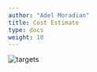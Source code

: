 ```yaml
---
author: "Adel Moradian"
title: Cost Estimate
type: docs
weight: 10
---
```


![targets](/images/CostEstimate.png)
